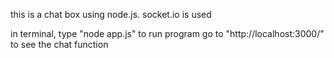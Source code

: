 this is a chat box using node.js. socket.io is used

in terminal, type "node app.js" to run program
go to "http://localhost:3000/" to see the chat function
